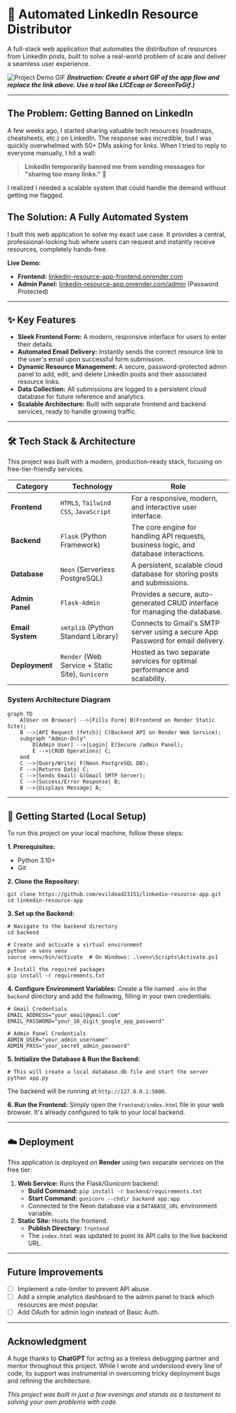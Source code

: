 # 🚀 Automated LinkedIn Resource Distributor

A full-stack web application that automates the distribution of resources from LinkedIn posts, built to solve a real-world problem of scale and deliver a seamless user experience.

![Project Demo GIF](https://user-images.githubusercontent.com/YOUR_USER_ID/YOUR_IMAGE_ID.gif)
_**(Instruction: Create a short GIF of the app flow and replace the link above. Use a tool like LICEcap or ScreenToGif.)**_

---

## The Problem: Getting Banned on LinkedIn

A few weeks ago, I started sharing valuable tech resources (roadmaps, cheatsheets, etc.) on LinkedIn. The response was incredible, but I was quickly overwhelmed with 50+ DMs asking for links. When I tried to reply to everyone manually, I hit a wall:

> **LinkedIn temporarily banned me from sending messages for "sharing too many links."** 🚫

I realized I needed a scalable system that could handle the demand without getting me flagged.

## The Solution: A Fully Automated System

I built this web application to solve my exact use case. It provides a central, professional-looking hub where users can request and instantly receive resources, completely hands-free.

**Live Demo:**
*   **Frontend:** [linkedin-resource-app-frontend.onrender.com](https://linkedin-resource-app-frontend.onrender.com/)
*   **Admin Panel:** [linkedin-resource-app.onrender.com/admin](https://linkedin-resource-app.onrender.com/admin) (Password Protected)

---

## ✨ Key Features

*   **Sleek Frontend Form:** A modern, responsive interface for users to enter their details.
*   **Automated Email Delivery:** Instantly sends the correct resource link to the user's email upon successful form submission.
*   **Dynamic Resource Management:** A secure, password-protected admin panel to add, edit, and delete LinkedIn posts and their associated resource links.
*   **Data Collection:** All submissions are logged to a persistent cloud database for future reference and analytics.
*   **Scalable Architecture:** Built with separate frontend and backend services, ready to handle growing traffic.

---

## 🛠️ Tech Stack & Architecture

This project was built with a modern, production-ready stack, focusing on free-tier-friendly services.

| Category         | Technology                                                                                                    | Role                                                                  |
| ---------------- | ------------------------------------------------------------------------------------------------------------- | --------------------------------------------------------------------- |
| **Frontend**     | `HTML5`, `Tailwind CSS`, `JavaScript`                                                                         | For a responsive, modern, and interactive user interface.             |
| **Backend**      | `Flask` (Python Framework)                                                                                    | The core engine for handling API requests, business logic, and database interactions. |
| **Database**     | `Neon` (Serverless PostgreSQL)                                                                                | A persistent, scalable cloud database for storing posts and submissions. |
| **Admin Panel**  | `Flask-Admin`                                                                                                 | Provides a secure, auto-generated CRUD interface for managing the database. |
| **Email System** | `smtplib` (Python Standard Library)                                                                           | Connects to Gmail's SMTP server using a secure App Password for email delivery. |
| **Deployment**   | `Render` (Web Service + Static Site), `Gunicorn`                                                              | Hosted as two separate services for optimal performance and scalability. |

### System Architecture Diagram

```
graph TD
    A[User on Browser] -->|Fills Form| B(Frontend on Render Static Site);
    B -->|API Request (fetch)| C(Backend API on Render Web Service);
    subgraph "Admin-Only"
        D[Admin User] -->|Login| E(Secure /admin Panel);
        E -->|CRUD Operations| C;
    end
    C -->|Query/Write| F(Neon PostgreSQL DB);
    F -->|Returns Data| C;
    C -->|Sends Email| G(Gmail SMTP Server);
    C -->|Success/Error Response| B;
    B -->|Displays Message| A;
```

---

## 🚀 Getting Started (Local Setup)

To run this project on your local machine, follow these steps:

**1. Prerequisites:**
*   Python 3.10+
*   Git

**2. Clone the Repository:**
```
git clone https://github.com/evildead23151/linkedin-resource-app.git
cd linkedin-resource-app
```

**3. Set up the Backend:**
```
# Navigate to the backend directory
cd backend

# Create and activate a virtual environment
python -m venv venv
source venv/bin/activate  # On Windows: .\venv\Scripts\Activate.ps1

# Install the required packages
pip install -r requirements.txt
```

**4. Configure Environment Variables:**
Create a file named `.env` in the `backend` directory and add the following, filling in your own credentials:
```
# Gmail Credentials
EMAIL_ADDRESS="your_email@gmail.com"
EMAIL_PASSWORD="your_16_digit_google_app_password"

# Admin Panel Credentials
ADMIN_USER="your_admin_username"
ADMIN_PASS="your_secret_admin_password"
```

**5. Initialize the Database & Run the Backend:**
```
# This will create a local database.db file and start the server
python app.py
```
The backend will be running at `http://127.0.0.1:5000`.

**6. Run the Frontend:**
Simply open the `frontend/index.html` file in your web browser. It's already configured to talk to your local backend.

---

## ☁️ Deployment

This application is deployed on **Render** using two separate services on the free tier:
1.  **Web Service:** Runs the Flask/Gunicorn backend.
    *   **Build Command:** `pip install -r backend/requirements.txt`
    *   **Start Command:** `gunicorn --chdir backend app:app`
    *   Connected to the Neon database via a `DATABASE_URL` environment variable.
2.  **Static Site:** Hosts the frontend.
    *   **Publish Directory:** `frontend`
    *   The `index.html` was updated to point its API calls to the live backend URL.

---

## Future Improvements

- [ ] Implement a rate-limiter to prevent API abuse.
- [ ] Add a simple analytics dashboard to the admin panel to track which resources are most popular.
- [ ] Add OAuth for admin login instead of Basic Auth.

---

## Acknowledgment

A huge thanks to **ChatGPT** for acting as a tireless debugging partner and mentor throughout this project. While I wrote and understood every line of code, its support was instrumental in overcoming tricky deployment bugs and refining the architecture.

_This project was built in just a few evenings and stands as a testament to solving your own problems with code._
```
